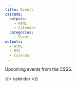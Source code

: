 ```yaml
---
title: Events
cascade:
  outputs:
    - HTML
    - Calendar
  categories:
    - Event
outputs:
  - HTML
  - RSS
  - Calendar
---
```


Upcoming events from the CSSS.

{{< calendar >}}
